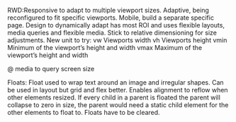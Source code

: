 
RWD:Responsive to adapt to multiple viewport sizes. Adaptive, being reconfigured to fit specific viewports. Mobile, build a separate specific page. Design to dynamically adapt has most ROI and uses flexible layouts, media queries and flexible media. Stick to relative dimensioning for size adjustments.
New unit to try:
vw
Viewports width
vh
Viewports height
vmin
Minimum of the viewport’s height and width
vmax
Maximum of the viewport’s height and width

@ media to query screen size

Floats:
Float used to wrap text around an image and irregular shapes. Can be used in layout but grid and flex better. Enables alignment to reflow when other elements resized. If every child in a parent is floated the parent will collapse to zero in size, the parent would need a static child element for the other elements to float to.
Floats have to be cleared.

